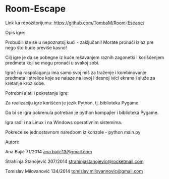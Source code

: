 # Room-Escape

Link ka repozitorijumu:
  https://github.com/TombaM/Room-Escape/


Opis igre:

  Probudili ste se u nepoznatoj kući - zaključani! Morate pronaći izlaz pre nego što bude previše kasno!
  
  Cilj igre je da se pobegne iz kuće rešavanjem raznih zagonetki i korišćenjem predmeta koji se mogu pronaći u svakoj sobi.
  
  Igrač na raspolaganju ima samo svoj miš za traženje i kombinovanje predmeta i strelice koje se nalaze na levoj i desnoj ivici ekrana i služe za kretanje kroz sobe.


Potrebni alati i pokretanje igre:

  Za realizaciju igre korišćen je jezik Python, tj. biblioteka Pygame.
  
  Da bi se igra pokrenula potreban je python kompajler i biblioteka Pygame.
  
  Igra radi i na Linux i na Windows operativnim sistemima.
  
  Pokreće se jednostavnom naredbom iz konzole - python main.py
  
  
 Autori:
 
  Ana Bajić 71/2014 ana.bajic13@gmail.com
 
  Strahinja Stanojević 207/2014 strahinjastanojevic@rocketmail.com
  
  Tomislav Milovanović 134/2014 tomislav.milovannovic@gmail.com

